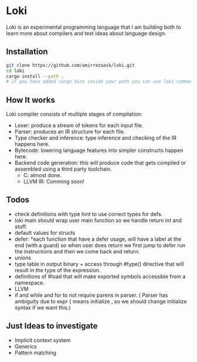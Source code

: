 # Loki

Loki is an experimental programming language that I am building both to learn more about compilers and test ideas about language design.

## Installation

```bash
git clone https://github.com/amirrezaask/loki.git
cd loki
cargo install --path .
# if you have added cargo bins inside your path you can use loki command.
```
## How It works

Loki compiler consists of multiple stages of compilation:

- Lexer: produce a stream of tokens for each input file.
- Parser: produces an IR structure for each file.
- Type checker and inference: type inference and checking of the IR happens here.
- Bytecode: lowering language features into simpler constructs happen here.
- Backend code generation: this will produce code that gets compiled or assembled using a third party toolchain.
  * C: almost done.
  * LLVM IR: Comming soon!

## Todos

- check definitions with type hint to use correct types for defs.
- loki main should wrap user main function so we handle return int and stuff.
- default values for structs
- defer: *each function that have a defer usage, will have a label at the end (with a guard) so when user does return we first jump to defer run the instructions and then we come back and return.
- unions
- type table in output binary + access through #type() directive that will result in the type of the expression.
- definitions of #load that will make exported symbols accessible from a namespace.
- LLVM
- if and while and for to not require parens in parser. ( Parser has ambiguity due to expr { means initialize , so we should change initialize syntax if we want this.)


## Just Ideas to investigate
- Implicit context system
- Generics
- Pattern matching
